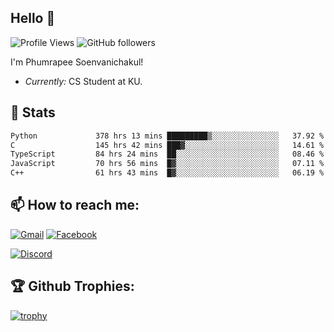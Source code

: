 
<h2>Hello 👋</h2> 

![Profile Views](https://komarev.com/ghpvc/?username=Homiez09&label=Profile%20views&color=0e75b6&style=flat)
![GitHub followers](https://img.shields.io/github/followers/HomieZ09.svg?style=social&label=Follow)


I'm Phumrapee Soenvanichakul!

- <i>Currently:</i> CS Student at KU.

<h2>👀 Stats</h2>

<!--START_SECTION:waka-->

```txt
Python             378 hrs 13 mins █████████▒░░░░░░░░░░░░░░░   37.92 %
C                  145 hrs 42 mins ███▓░░░░░░░░░░░░░░░░░░░░░   14.61 %
TypeScript         84 hrs 24 mins  ██░░░░░░░░░░░░░░░░░░░░░░░   08.46 %
JavaScript         70 hrs 56 mins  █▓░░░░░░░░░░░░░░░░░░░░░░░   07.11 %
C++                61 hrs 43 mins  █▓░░░░░░░░░░░░░░░░░░░░░░░   06.19 %
```

<!--END_SECTION:waka-->

<h2>📫 How to reach me:</h2>

<a href="mailto:phumrapeesoen1@gmail.com">![Gmail](https://img.shields.io/badge/Gmail-D14836?style=for-the-badge&logo=gmail&logoColor=white)</a> 
<a href="https://web.facebook.com/phumrapee.soenvanichakul.3/">![Facebook](https://img.shields.io/badge/Facebook-4267B2?style=for-the-badge&logo=facebook&logoColor=white)</a>

<a href="https://discord.gg/EWnAEUtFVm">![Discord](https://discord.c99.nl/widget/theme-1/297740667784921089.png)</a> 

<h2>🏆 Github Trophies:</h2>

[![trophy](https://github-profile-trophy.vercel.app/?username=Homiez09&theme=discord&row=1)](https://github.com/ryo-ma/github-profile-trophy)

